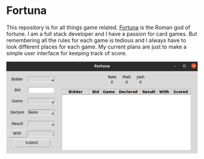 # Fortuna
This repository is for all things game related. [Fortuna](https://en.wikipedia.org/wiki/Fortuna)
is the Roman god of fortune. I am a full stack developer and I have a passion for card games.
But remembering all the rules for each game is tedious and I always have to look different
places for each game. My current plans are just to make a simple user interface for keeping
track of score.

![Fortuna Preview](img/Fortuna_pic.png)
